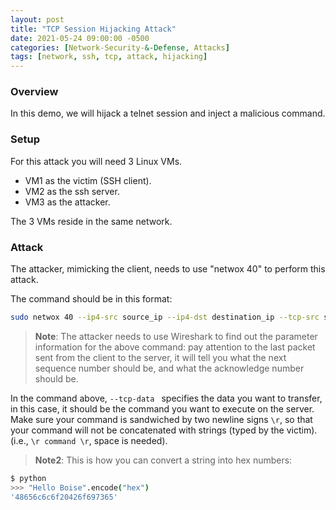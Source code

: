 ```yaml
---
layout: post
title: "TCP Session Hijacking Attack"
date: 2021-05-24 09:00:00 -0500
categories: [Network-Security-&-Defense, Attacks]
tags: [network, ssh, tcp, attack, hijacking]
---
```

### Overview
In this demo, we will hijack a telnet session and inject a malicious command.

### Setup
For this attack you will need 3 Linux VMs.
* VM1 as the victim (SSH client).
* VM2 as the ssh server.
* VM3 as the attacker.

The 3 VMs reside in the same network.

### Attack
The attacker, mimicking the client, needs to use "netwox 40" to perform this attack.

The command should be in this format:

```bash
sudo netwox 40 --ip4-src source_ip --ip4-dst destination_ip --tcp-src source_port --tcp-dst destination_port --tcp-seqnum sequence_number --ip4-ttl ttl_value --tcp-window window_size --tcp-ack --tcp-acknum acknowledge_number --tcp-data "putyourdatahere,in hex format"
```

> **Note**: The attacker needs to use Wireshark to find out the parameter information for the above command: pay attention to the last packet sent from the client to the server, it will tell you what the next sequence number should be, and what the acknowledge number should be.

In the command above, ```--tcp-data ``` specifies the data you want to transfer, in this case, it should be the command you want to execute on the server. Make sure your command is sandwiched by two newline signs ```\r```, so that your command will not be concatenated with strings (typed by the victim). (i.e., ```\r command \r```, space is needed).

> **Note2**: This is how you can convert a string into hex numbers:
```bash
$ python
>>> "Hello Boise".encode("hex")
'48656c6c6f20426f697365'
```
